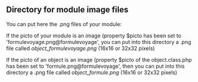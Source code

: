 
Directory for module image files
--------------------------------

You can put here the .png files of your module:


If the picto of your module is an image (property $picto has been set to 'formulevoyage.png@formulevoyage', you can put into this
directory a .png file called *object_formulevoyage.png* (16x16 or 32x32 pixels)


If the picto of an object is an image (property $picto of the object.class.php has been set to 'formule.png@formulevoyage', then you can put into this
directory a .png file called *object_formule.png* (16x16 or 32x32 pixels)

